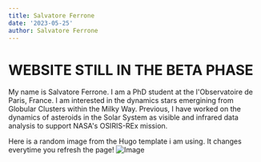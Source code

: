 ```yaml
---
title: Salvatore Ferrone
date: '2023-05-25'
author: Salvatore Ferrone
---
```


# WEBSITE STILL IN THE BETA PHASE

My name is Salvatore Ferrone. I am a PhD student at the l'Observatoire de Paris, France. I am interested in the dynamics stars emergining from Globular Clusters within the Milky Way. Previous, I have worked on the dynamics of asteroids in the Solar System as visible and infrared data analysis to support NASA's OSIRIS-REx mission.



Here is a random image from the Hugo template i am using. It changes everytime you refresh the page!
![Image](https://source.unsplash.com/random/600x400/?tech)
